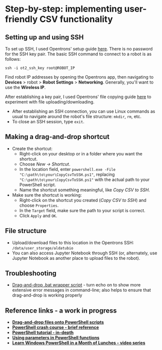 # Step-by-step: implementing user-friendly CSV functionality
## Setting up and using SSH
To set up SSH, I used Opentrons' setup guide [here](https://support.opentrons.com/s/article/Setting-up-SSH-access-to-your-OT-2). There is no password for the SSH key pair.
The basic SSH command to connect to a robot is as follows:
```pwsh
ssh -i ot2_ssh_key root@ROBOT_IP
```
Find robot IP addresses by opening the Opentrons app, then navigating to **Devices** > robot > **Robot Settings** > **Networking**. Generally, you'll want to use the **Wireless IP**.
</br>

After establishing a key pair, I used Opentrons' file copying guide [here](https://support.opentrons.com/s/article/Copying-files-to-and-from-your-OT-2-with-SCP) to experiment with file uploading/downloading.
- After establishing an SSH connection, you can use Linux commands as usual to navigate around the robot's file structure: `mkdir`, `rm`, etc.
- To close an SSH session, type `exit`.




## Making a drag-and-drop shortcut
- Create the shortcut:
  - Right-click on your desktop or in a folder where you want the shortcut.
  - Choose *New -> Shortcut*.
  - In the location field, enter `powershell.exe -File "C:\path\to\your\CopyCsvToSSH.ps1"`, replacing `"C:\path\to\your\CopyCsvToSSH.ps1"` with the actual path to your PowerShell script.
  - Name the shortcut something meaningful, like *Copy CSV to SSH*.
- Make sure the shortcut is working:
  - Right-click on the shortcut you created (*Copy CSV to SSH*) and choose `Properties`.
  - In the `Target` field, make sure the path to your script is correct.
  - Click `Apply` and `OK`.

## File structure
- Upload/download files to this location in the Opentrons SSH: `/data/user_storage/aldatubio`
- You can also access Jupyter Notebook through SSH (or, alternately, use Jupyter Notebook as another place to upload files to the robot).

## Troubleshooting
- [Drag-and-drop .bat wrapper script](https://gist.github.com/jpoehls/1469460) - turn echo on to show more extensive error messages in command-line; also helps to ensure that drag-and-drop is working properly


## Reference links - a work in progress
- **[Drag-and-drop files onto PowerShell scripts](https://stackoverflow.com/questions/2819908/drag-and-drop-to-a-powershell-script/67655089#67655089)**
- **[PowerShell crash course - brief reference](https://www.finitewisdom.com/blogs/joshua-golub/2020/11/27/a-crash-course-in-powershell-scripting)**
- **[PowerShell tutorial - in-depth](https://powershellbyexample.dev/)**
- **[Using parameters in PowerShell functions](https://www.techtarget.com/searchwindowsserver/tip/Understanding-the-parameters-of-Windows-PowerShell-functions)**
- **[Learn Windows PowerShell in a Month of Lunches - video series](https://www.youtube.com/playlist?list=PL6D474E721138865A)**
